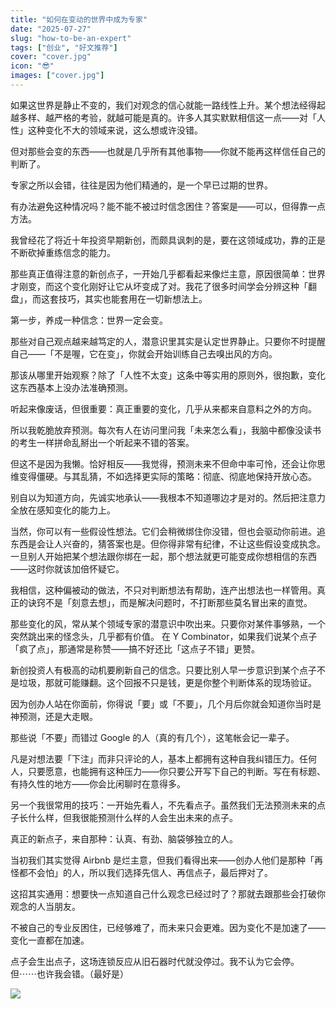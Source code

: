 ```yaml
---
title: "如何在变动的世界中成为专家"
date: "2025-07-27"
slug: "how-to-be-an-expert"
tags: ["创业", "好文推荐"]
cover: "cover.jpg"
icon: "😎"
images: ["cover.jpg"]
---
```

如果这世界是静止不变的，我们对观念的信心就能一路线性上升。某个想法经得起越多样、越严格的考验，就越可能是真的。许多人其实默默相信这一点——对「人性」这种变化不大的领域来说，这么想或许没错。



但对那些会变的东西——也就是几乎所有其他事物——你就不能再这样信任自己的判断了。



专家之所以会错，往往是因为他们精通的，是一个早已过期的世界。



有办法避免这种情况吗？能不能不被过时信念困住？答案是——可以，但得靠一点方法。



我曾经花了将近十年投资早期新创，而颇具讽刺的是，要在这领域成功，靠的正是不断砍掉重练信念的能力。



那些真正值得注意的新创点子，一开始几乎都看起来像烂主意，原因很简单：世界才刚变，而这个变化刚好让它从坏变成了对。我花了很多时间学会分辨这种「翻盘」，而这套技巧，其实也能套用在一切新想法上。



第一步，养成一种信念：世界一定会变。



那些对自己观点越来越笃定的人，潜意识里其实是认定世界静止。只要你不时提醒自己——「不是喔，它在变」，你就会开始训练自己去嗅出风的方向。



那该从哪里开始观察？除了「人性不太变」这条中等实用的原则外，很抱歉，变化这东西基本上没办法准确预测。



听起来像废话，但很重要：真正重要的变化，几乎从来都来自意料之外的方向。



所以我乾脆放弃预测。每次有人在访问里问我「未来怎么看」，我脑中都像没读书的考生一样拼命乱掰出一个听起来不错的答案。



但这不是因为我懒。恰好相反——我觉得，预测未来不但命中率可怜，还会让你思维变得僵硬。与其乱猜，不如选择更实际的策略：彻底、彻底地保持开放心态。



别自以为知道方向，先诚实地承认——我根本不知道哪边才是对的。然后把注意力全放在感知变化的能力上。



当然，你可以有一些假设性想法。它们会稍微绑住你没错，但也会驱动你前进。追东西是会让人兴奋的，猜答案也是。但你得非常有纪律，不让这些假设变成执念。
一旦别人开始把某个想法跟你绑在一起，那个想法就更可能变成你想相信的东西——这时你就该加倍怀疑它。



我相信，这种偏被动的做法，不只对判断想法有帮助，连产出想法也一样管用。真正的诀窍不是「刻意去想」，而是解决问题时，不打断那些莫名冒出来的直觉。



那些变化的风，常从某个领域专家的潜意识中吹出来。只要你对某件事够熟，一个突然跳出来的怪念头，几乎都有价值。
在 Y Combinator，如果我们说某个点子「疯了点」，那通常是称赞——搞不好还比「这点子不错」更赞。



新创投资人有极高的动机要刷新自己的信念。只要比别人早一步意识到某个点子不是垃圾，那就可能赚翻。这个回报不只是钱，更是你整个判断体系的现场验证。



因为创办人站在你面前，你得说「要」或「不要」，几个月后你就会知道你当时是神预测，还是大走眼。



那些说「不要」而错过 Google 的人（真的有几个），这笔帐会记一辈子。



凡是对想法要「下注」而非只评论的人，基本上都拥有这种自我纠错压力。任何人，只要愿意，也能拥有这种压力——你只要公开写下自己的判断。写在有标题、有持久性的地方——你会比闲聊时在意得多。



另一个我很常用的技巧：一开始先看人，不先看点子。虽然我们无法预测未来的点子长什么样，但我很能预测什么样的人会生出未来的点子。



真正的新点子，来自那种：认真、有劲、脑袋够独立的人。



当初我们其实觉得 Airbnb 是烂主意，但我们看得出来——创办人他们是那种「再怪都不会怕」的人，所以我们选择先信人、再信点子，最后押对了。



这招其实通用：想要快一点知道自己什么观念已经过时了？那就去跟那些会打破你观念的人当朋友。



不被自己的专业反困住，已经够难了，而未来只会更难。因为变化不是加速了——变化一直都在加速。



点子会生出点子，这场连锁反应从旧石器时代就没停过。我不认为它会停。
但⋯⋯也许我会错。（最好是）




![](https://prod-files-secure.s3.us-west-2.amazonaws.com/112d0858-5090-4d34-a606-b75eb8d65fd2/46476355-9cf3-4e99-9b7a-3531bc426380/1000202064.png?X-Amz-Algorithm=AWS4-HMAC-SHA256&X-Amz-Content-Sha256=UNSIGNED-PAYLOAD&X-Amz-Credential=ASIAZI2LB466WTXGXSJ5%2F20250816%2Fus-west-2%2Fs3%2Faws4_request&X-Amz-Date=20250816T165144Z&X-Amz-Expires=3600&X-Amz-Security-Token=IQoJb3JpZ2luX2VjEC0aCXVzLXdlc3QtMiJHMEUCIEjXSgT1Hn47S7X%2FYsuMqrji7RR9uC%2FOD6Q3Z3mCoJMFAiEAy7MlDJB846WAkj3rQD7m%2F45gnyPMWjcgGC3go2RSlloq%2FwMIdhAAGgw2Mzc0MjMxODM4MDUiDNSebmTQoPBKii7Z4SrcA983VRYnO0moW7GcQOAUj3P4GLpUT2OUUffphs%2BJ%2B9MODh9XWR8JIZ1%2BE%2B8t51%2FxrrUIk%2F6xCamW%2B5Hf6ut%2F%2BXNEOEwe0ASwF%2Bt3avrASbCiyfoeYzSUx%2F9MlZM2azngVzWoambXVq78ttU2tq4W2SKQdWkHAhnGuntzz74TcIBf5x5xwor8JQdim5efXQcaZjzDs%2BAOcAiRcKBbJQ%2BIqM3XQTXiVmE6Bi0sJnmhtW1yrPFxamXs2AwgDbDSsLjd2Poii3bJKWZdIIRZJhJ42ccU2TftBxLcp1z8B5cScOFmWO6B6iedaB%2F2Pznd8yg5ZMijJjn6l6dvbOsuzAxIMAAglJFGiFi4FxKPqaufA4IdVIF7Ou3W2rirld9Tf9Ed213CZCQiJQBT%2BfV9l6KJ%2BhUqWiOB5wF7TiEDyxRjFWgwl8ZD3s8b7nmujySd%2FOW%2BiE6c6RDj03v6I79PIl4Ty0V29IJq1Daa99cLZBseqwaLphekK8iW55bNz5MSRMtRb9NzCKcz%2FkmNLaQXnLLDL9M4vX%2BYu28qvcwFPFTSoIvzrs2VDG2CZzzB8OyJEZLnR4ui%2FrFs4xi3unNaueJLVTsgUHI2cXgHQgp6vulWIk8V17NgkAiUkXTz6NLhMIyAgsUGOqUBdADluDSZDM9aYosd9pgfXi%2Bfm5%2BQF8dfbS4onviFuBBEHkh%2B0tgqTPTtLCGyw2j0lKkTVXRdXVem%2BRTPjZu93DCqMYsULpROUjHy%2FbxGU9diRoMP7z7zhKbzYcTpbdssHWUjpaOKNAkd84tj2YZN6uELwCIYbZW7I629bxQJrP88DxCYNKMQn8n1QT1%2BmcgXHeiSP99V3311bauz%2Bv8%2FPkH6Pw9U&X-Amz-Signature=a91cff1d09635a8af487423e9734a0e42cd064561de5317589c5be04fb36f5cc&X-Amz-SignedHeaders=host&x-amz-checksum-mode=ENABLED&x-id=GetObject)

